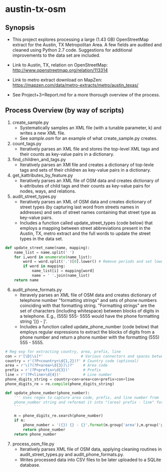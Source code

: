# austin-tx-osm

## Synopsis

- This project explores processing a large (1.43 GB) OpenStreetMap extract for the Austin, TX Metropolitan Area. A few fields are audited and cleaned using Python 2.7 code. Suggestions for additional improvements to the data set are included.

- Link to Austin, TX, relation on OpenStreetMap: http://www.openstreetmap.org/relation/113314
- Link to metro extract download on MapZen: https://mapzen.com/data/metro-extracts/metro/austin_texas/
- See Project+3+Report.md for a more thorough overview of the process.

## Process Overview (by way of scripts)

1. create_sample.py
   - Systematically samples an XML file (with a tunable parameter, k) and writes a new XML file.
   - See *sample.osm* for an example of what create_sample.py creates.
2. count_tags.py
   - Iteratively parses an XML file and stores the top-level XML tags and their counts as key-value pairs in a dictionary.
3. find_children_and_tags.py
   - Iteratively parses an XMl file and creates a dictionary of top-levle tags and sets of their children as key-value pairs in a dictionary.
4. get_kattributes_by_feature.py
   - Iteratively parses an XML file of OSM data and creates dictionary of k-attributes of child tags and their counts as key-value pairs for nodes, ways, and relations.
5. audit_street_types.py
   - Iteratively parses an XML of OSM data and creates dictionary of street types (by capturing last word from streets names in addresses) and sets of street names containing that street type as key-value pairs.
   - Includes a function called update_street_types (code below) that employs a mapping between street abbreviations present in the Austin, TX, metro extract and the full words to update the street types in the data set.

```python
def update_street_name(name, mapping):
    name_list = name.split(' ')
    for i,word in enumerate(name_list):
        word = word.split('.')[0].lower() # Remove periods and set lowercase                                                   
        if word in mapping:
            name_list[i] = mapping[word]
            name = ' '.join(name_list)
    return name
```
6. audit_phone_formats.py
   - Iteravely parses an XML file of OSM data and creates dictionary of telephone number "formatting strings" and sets of phone numbers coinciding with that formatting string. "Formatting strings" are the set of characters (including whitespace) between blocks of digits in a telephone. E.g., (555) 555- 5555 would have the phone formatting string '[() - ]'.
   - Includes a function called update_phone_number (code below) that employs regular expressions to extract the blocks of digits from a phone number and return a phone number with the formatting (555) 555 - 5555.

```python
# Reg exp for extracting country, area, prefix, line                                                                           
con = r'[\D|\s]*'                 # Various connectors and spaces between parts of phone number                                
country = r'(?P<country>\d{1,2})?' # Country code (optional)                                                                   
area = r'\(?(?P<area>\d{3})\)?'    # Area code                                                                                 
prefix = r'(?P<prefix>\d{3})'      # Prefix                                                                                    
line = r'(?P<line>\d{4})'          # Line number                                                                               
phone_digits_string = country+con+area+con+prefix+con+line
phone_digits_re = re.compile(phone_digits_string)

def update_phone_number(phone_number):
    ''' Uses regex to capture area code, prefix, and line number from                                                          
    phone_number string and reformat it into "(area) prefix - line" format.                                                    
    '''

    m = phone_digits_re.search(phone_number)
    if m:
        phone_number = '({}) {} - {}'.format(m.group('area'),m.group('prefix'),m.group('line'))
        return phone_number
    return phone_number
```

7. process_osm_file.py
   - Iteratively parses XML file of OSM data, applying cleaning routines in audit_street_types.py and audit_phone_formats.py.
   - Writes processed data into CSV files to be later uploaded to a SQLite database.